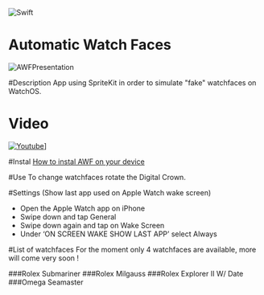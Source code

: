 ![Swift](https://img.shields.io/badge/language-Swift-orange.svg)

# Automatic Watch Faces
![AWFPresentation](https://i.ibb.co/qxrVfJM/AWFPresentation.png)

#Description
App using SpriteKit in order to simulate "fake" watchfaces on WatchOS.

# Video
[![Youtube](https://img.youtube.com/vi/7xBnmWHpVA0/0.jpg)](https://www.youtube.com/watch?v=7xBnmWHpVA0)]

#Instal
[How to instal AWF on your device](https://www.twilio.com/blog/2018/07/how-to-test-your-ios-application-on-a-real-device.html)

#Use
To change watchfaces rotate the Digital Crown.

#Settings (Show last app used on Apple Watch wake screen)
- Open the Apple Watch app on iPhone
- Swipe down and tap General
- Swipe down again and tap on Wake Screen
- Under ‘ON SCREEN WAKE SHOW LAST APP’ select Always

#List of watchfaces
For the moment only 4 watchfaces are available, more will come very soon !

###Rolex Submariner
###Rolex Milgauss
###Rolex Explorer II W/ Date
###Omega Seamaster
